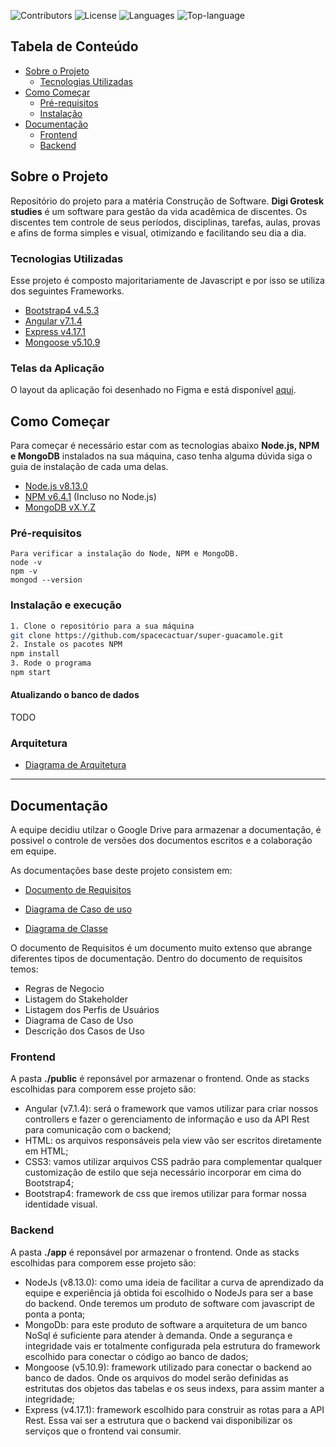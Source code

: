 <!--
*** Você olhou o README, parabéns
*** Nesse markdown vou referenciar os links para facilitar legilibilidade
-->

<!-- PROJECTS SHIELDS -->
![Contributors][contributors-badge]
![License][license]
![Languages][languages]
![Top-language][top-language]

<!-- Content Table-->
## Tabela de Conteúdo

- [Sobre o Projeto](#sobre-o-projeto)
  - [Tecnologias Utilizadas](#tecnologias-utilizadas)
- [Como Começar](#como-começar)
  - [Pré-requisitos](#pré-requisitos)
  - [Instalação](#instalação)
- [Documentação](#documentação)
  - [Frontend](#frontend)
  - [Backend](#backend)

<!-- About the Project-->
## Sobre o Projeto

Repositório do projeto para a matéria Construção de Software.
**Digi Grotesk studies** é um software para gestão da vida acadêmica de discentes. Os discentes tem controle de seus períodos, disciplinas, tarefas, aulas, provas e afins de forma simples e visual, otimizando e facilitando seu dia a dia.

### Tecnologias Utilizadas

Esse projeto é composto majoritariamente de Javascript e por isso se utiliza dos seguintes Frameworks.

- [Bootstrap4 v4.5.3](https://getbootstrap.com/)
- [Angular v7.1.4](https://angular.io)
- [Express v4.17.1](https://expressjs.com)
- [Mongoose v5.10.9](https://mongoosejs.com/)

### Telas da Aplicação
O layout da aplicação foi desenhado no Figma e está disponível [aqui]().

<!-- Getting Started -->
## Como Começar

Para começar é necessário estar com as tecnologias abaixo **Node.js, NPM e MongoDB** instalados na sua máquina, caso tenha alguma dúvida siga o guia de instalação de cada uma delas.

- [Node.js v8.13.0](https://nodejs.org/en/)
- [NPM v6.4.1](https://www.npmjs.com/) (Incluso no Node.js)
- [MongoDB vX.Y.Z](https://www.mongodb.com/)

### Pré-requisitos
```
Para verificar a instalação do Node, NPM e MongoDB.
node -v
npm -v
mongod --version
```

### Instalação e execução
```sh
1. Clone o repositório para a sua máquina
git clone https://github.com/spacecactuar/super-guacamole.git
2. Instale os pacotes NPM
npm install
3. Rode o programa
npm start
```

#### Atualizando o banco de dados
TODO

### Arquitetura
- [Diagrama de Arquitetura](https://drive.google.com/file/d/1D3ytcmxb1eZ3RUNFNHrX8GmTNPnHovXS/view?usp=sharing)

---

<!-- Documentation  -->

## Documentação

A equipe decidiu utilzar o Google Drive para armazenar a documentação, é possivel o controle de versões dos documentos escritos e a colaboração em equipe.

As documentações base deste projeto consistem em:

- [Documento de Requisitos](https://docs.google.com/document/d/1nW10u2yDiluhZo_GnVky8zfrkgEGlzbv9Vv8s9B-U1E/edit?usp=sharing)

- [Diagrama de Caso de uso](https://drive.google.com/file/d/1_J1_o2Cn_jvaA8xDJmoSDzqNWpNrp2QW/view?usp=sharing)

- [Diagrama de Classe](https://drive.google.com/file/d/14fJPVrA4tYfEQRtrdnIvbPrMt-U4ZL7U/view?usp=sharing)

O documento de Requisitos é um documento muito extenso que abrange diferentes tipos de documentação. Dentro do documento de requisitos temos:

- Regras de Negocio
- Listagem do Stakeholder
- Listagem dos Perfis de Usuários
- Diagrama de Caso de Uso
- Descrição dos Casos de Uso

### Frontend

A pasta **./public** é reponsável por armazenar o frontend. Onde as stacks escolhidas para comporem esse projeto são:

- Angular (v7.1.4): será o framework que vamos utilizar para criar nossos controllers e fazer o gerenciamento de informação e uso da API Rest para comunicação com o backend;
- HTML: os arquivos responsáveis pela view vão ser escritos diretamente em HTML;
- CSS3: vamos utilizar arquivos CSS padrão para complementar qualquer customização de estilo que seja necessário incorporar em cima do Bootstrap4;
- Bootstrap4: framework de css que iremos utilizar para formar nossa identidade visual.

### Backend

A pasta **./app** é reponsável por armazenar o frontend. Onde as stacks escolhidas para comporem esse projeto são:

- NodeJs (v8.13.0): como uma ideia de facilitar a curva de aprendizado da equipe e experiência já obtida foi escolhido o NodeJs para ser a base do backend. Onde teremos um produto de software com javascript de ponta a ponta;
- MongoDb: para este produto de software a arquitetura de um banco NoSql é suficiente para atender à demanda. Onde a segurança e integridade vais er totalmente configurada pela estrutura do framework escolhido para conectar o código ao banco de dados;
- Mongoose (v5.10.9): framework utilizado para conectar o backend ao banco de dados. Onde os arquivos do model serão definidas as estritutas dos objetos das tabelas e os seus indexs, para assim manter a integridade;
- Express (v4.17.1): framework escolhido para construir as rotas para a API Rest. Essa vai ser a estrutura que o backend vai disponibilizar os serviços que o frontend vai consumir.

<!-- LINKS DE MARKDOWN E IMAGENS -->
<!-- https://www.markdownguide.org/basic-syntax/#reference-style-links -->
[contributors-badge]: https://img.shields.io/github/contributors/spacecactuar/super-guacamole?style=flat-square
[license]: https://img.shields.io/github/license/spacecactuar/super-guacamole?style=flat-square
[languages]: https://img.shields.io/github/languages/count/spacecactuar/super-guacamole?style=flat-square
[top-language]: https://img.shields.io/github/languages/top/spacecactuar/super-guacamole?style=flat-square
